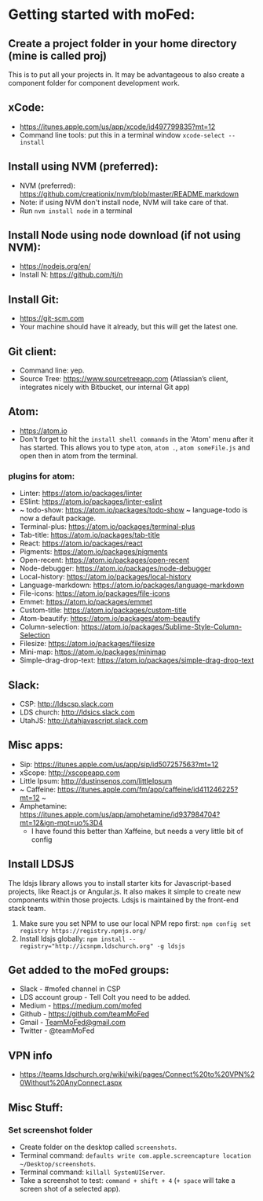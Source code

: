 # Getting started with moFed:

## Create a project folder in your home directory (mine is called proj)
This is to put all your projects in. It may be advantageous to also create a component folder for component development work.

## xCode:
* https://itunes.apple.com/us/app/xcode/id497799835?mt=12
* Command line tools: put this in a terminal window `xcode-select --install`

## Install using NVM (preferred):
* NVM (preferred): https://github.com/creationix/nvm/blob/master/README.markdown
* Note: if using NVM don't install node, NVM will take care of that.
* Run `nvm install node` in a terminal

## Install Node using node download (if not using NVM):
* https://nodejs.org/en/
* Install N: https://github.com/tj/n

## Install Git:
* https://git-scm.com
* Your machine should have it already, but this will get the latest one.

## Git client:
* Command line: yep.
* Source Tree: https://www.sourcetreeapp.com (Atlassian’s client, integrates nicely with Bitbucket, our internal Git app)

## Atom:
* https://atom.io
* Don't forget to hit the `install shell commands` in the 'Atom' menu after it has started. This allows you to type `atom`, `atom .`, `atom someFile.js` and open then in atom from the terminal.

### plugins for atom:
* Linter: https://atom.io/packages/linter
* ESlint: https://atom.io/packages/linter-eslint
* ~ todo-show: https://atom.io/packages/todo-show ~ language-todo is now a default package.
* Terminal-plus: https://atom.io/packages/terminal-plus
* Tab-title: https://atom.io/packages/tab-title
* React: https://atom.io/packages/react
* Pigments: https://atom.io/packages/pigments
* Open-recent: https://atom.io/packages/open-recent
* Node-debugger: https://atom.io/packages/node-debugger
* Local-history: https://atom.io/packages/local-history
* Language-markdown: https://atom.io/packages/language-markdown
* File-icons: https://atom.io/packages/file-icons
* Emmet: https://atom.io/packages/emmet
* Custom-title: https://atom.io/packages/custom-title
* Atom-beautify: https://atom.io/packages/atom-beautify
* Column-selection: https://atom.io/packages/Sublime-Style-Column-Selection
* Filesize: https://atom.io/packages/filesize
* Mini-map: https://atom.io/packages/minimap
* Simple-drag-drop-text: https://atom.io/packages/simple-drag-drop-text

## Slack:
* CSP: http://ldscsp.slack.com
* LDS church: http://ldsics.slack.com
* UtahJS: http://utahjavascript.slack.com

## Misc apps:
* Sip: https://itunes.apple.com/us/app/sip/id507257563?mt=12
* xScope: http://xscopeapp.com
* Little Ipsum: http://dustinsenos.com/littleIpsum
* ~ Caffeine: https://itunes.apple.com/fm/app/caffeine/id411246225?mt=12 ~
* Amphetamine: https://itunes.apple.com/us/app/amphetamine/id937984704?mt=12&ign-mpt=uo%3D4
	* I have found this better than Xaffeine, but needs a very little bit of config

## Install LDSJS
The ldsjs library allows you to install starter kits for Javascript-based projects, like React.js or Angular.js. It also makes it simple to create new components within those projects. Ldsjs is maintained by the front-end stack team. 

1. Make sure you set NPM to use our local NPM repo first: `npm config set registry https://registry.npmjs.org/`
2. Install ldsjs globally: `npm install --registry="http://icsnpm.ldschurch.org" -g ldsjs`

## Get added to the moFed groups:
* Slack - #mofed channel in CSP
* LDS account group - Tell Colt you need to be added.
* Medium - https://medium.com/mofed
* Github - https://github.com/teamMoFed
* Gmail - TeamMoFed@gmail.com
* Twitter - @teamMoFed

## VPN info
* https://teams.ldschurch.org/wiki/wiki/pages/Connect%20to%20VPN%20Without%20AnyConnect.aspx

## Misc Stuff:

### Set screenshot folder
* Create folder on the desktop called `screenshots`.
* Terminal command: `defaults write com.apple.screencapture location ~/Desktop/screenshots`.
* Terminal command: `killall SystemUIServer`.
* Take a screenshot to test: `command + shift + 4` (`+ space` will take a screen shot of a selected app).
